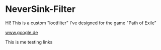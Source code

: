 # NeverSink-Filter
HI! This is a custom "lootfilter" I've designed for the game "Path of Exile"

www.google.de

This is me testing links
